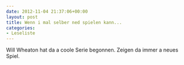 ```yaml
---
date: 2012-11-04 21:37:06+00:00
layout: post
title: Wenn i mal selber ned spielen kann...
categories:
- Leseliste
---
```






Will Wheaton hat da a coole Serie begonnen. Zeigen da immer a neues Spiel.
